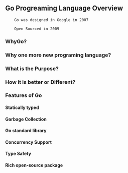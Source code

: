 ## Go Progreaming Language Overview

        Go was designed in Google in 2007

        Open Sourced in 2009

### WhyGo?
### Why one more new programing language?
### What is the Purpose?
### How it is better or Different?

### Features of Go
#### Statically typed
#### Garbage Collection
#### Go standard library
#### Concurrency Support
#### Type Safety
#### Rich open-source package
